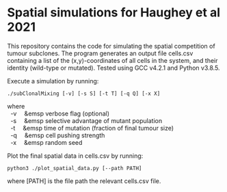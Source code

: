 # Spatial simulations for Haughey et al 2021

This repository contains the code for simulating the spatial competition of tumour subclones. The program generates an output file cells.csv containing a list of the (x,y)-coordinates of all cells in the system, and their identity (wild-type or mutated). Tested using GCC v4.2.1 and Python v3.8.5.

Execute a simulation by running:

```
./subClonalMixing [-v] [-s S] [-t T] [-q Q] [-x X]
```

where\
&nbsp; -v &emsp;&emsp verbose flag (optional)\
&nbsp; -s &emsp;&emsp selective advantage of mutant population\
&nbsp; -t &emsp;&emsp time of mutation (fraction of final tumour size)\
&nbsp; -q &emsp;&emsp cell pushing strength\
&nbsp; -x &emsp;&emsp random seed

Plot the final spatial data in cells.csv by running:

```
python3 ./plot_spatial_data.py [--path PATH]
```

where [PATH] is the file path the relevant cells.csv file.